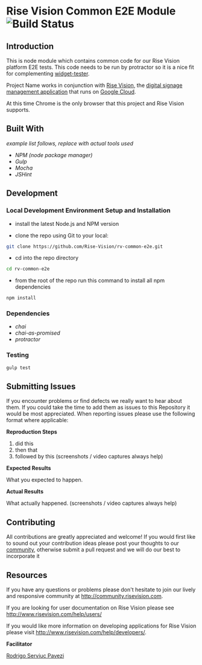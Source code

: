 # Rise Vision Common E2E Module ![Build Status]()

## Introduction

This is node module which contains common code for our Rise Vision platform E2E tests. This code needs to be run by protractor so it is a nice fit for
complementing [widget-tester](https://github.com/Rise-Vision/widget-tester).

Project Name works in conjunction with [Rise Vision](http://www.risevision.com), the [digital signage management application](http://rva.risevision.com/) that runs on [Google Cloud](https://cloud.google.com).

At this time Chrome is the only browser that this project and Rise Vision supports.

## Built With
*example list follows, replace with actual tools used*
- *NPM (node package manager)*
- *Gulp*
- *Mocha*
- *JSHint*



## Development

### Local Development Environment Setup and Installation
* install the latest Node.js and NPM version

* clone the repo using Git to your local:
```bash
git clone https://github.com/Rise-Vision/rv-common-e2e.git
```

* cd into the repo directory
```bash
cd rv-common-e2e
```

* from the root of the repo run this command to install all npm dependencies
```bash
npm install
```

### Dependencies
- *chai*
- *chai-as-promised*
- *protractor*

### Testing

```bash
gulp test
```

## Submitting Issues
If you encounter problems or find defects we really want to hear about them. If you could take the time to add them as issues to this Repository it would be most appreciated. When reporting issues please use the following format where applicable:

**Reproduction Steps**

1. did this
2. then that
3. followed by this (screenshots / video captures always help)

**Expected Results**

What you expected to happen.

**Actual Results**

What actually happened. (screenshots / video captures always help)

## Contributing
All contributions are greatly appreciated and welcome! If you would first like to sound out your contribution ideas please post your thoughts to our [community](http://community.risevision.com), otherwise submit a pull request and we will do our best to incorporate it

## Resources
If you have any questions or problems please don't hesitate to join our lively and responsive community at http://community.risevision.com.

If you are looking for user documentation on Rise Vision please see http://www.risevision.com/help/users/

If you would like more information on developing applications for Rise Vision please visit http://www.risevision.com/help/developers/.

**Facilitator**

[Rodrigo Serviuc Pavezi](https://github.com/rodrigopavezi "Rodrigo Serviuc Pavezi")
